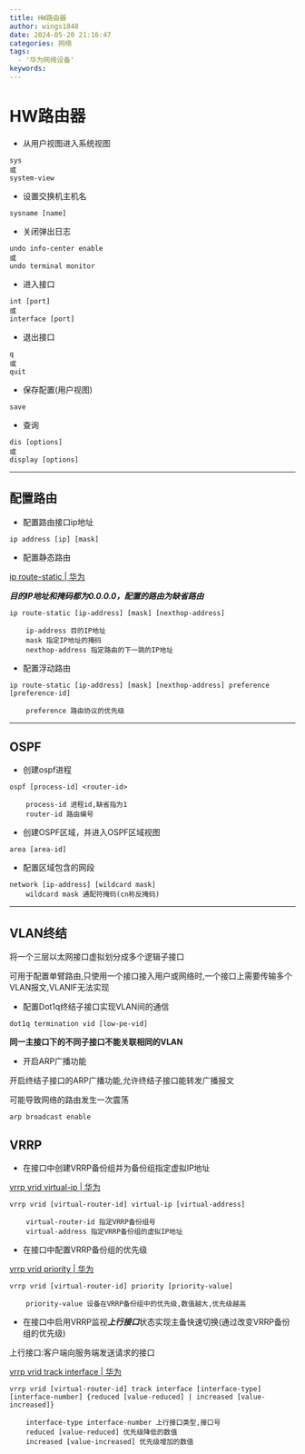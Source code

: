 ```yaml
---
title: HW路由器
author: wings1848
date: 2024-05-20 21:16:47
categories: 网络
tags: 
  - '华为网络设备'
keywords:
---
```

# HW路由器

+ 从用户视图进入系统视图
```
sys
或
system-view
```

+ 设置交换机主机名
```
sysname [name]
```

+ 关闭弹出日志
```
undo info-center enable
或
undo terminal monitor
```

+ 进入接口
```
int [port]
或
interface [port]
```

+ 退出接口
```
q
或
quit
```

+ 保存配置(用户视图)
```
save
```

+ 查询
```
dis [options]
或
display [options]
```

---

## 配置路由

+ 配置路由接口ip地址
```
ip address [ip] [mask]
```

+ 配置静态路由

[ip route-static | 华为](https://support.huawei.com/enterprise/zh/doc/EDOC1100064377/ac7caed7)

***目的IP地址和掩码都为0.0.0.0，配置的路由为缺省路由***

```
ip route-static [ip-address] [mask] [nexthop-address]

	ip-address 目的IP地址
	mask 指定IP地址的掩码
	nexthop-address 指定路由的下一跳的IP地址
```

+ 配置浮动路由
```
ip route-static [ip-address] [mask] [nexthop-address] preference [preference-id]

	preference 路由协议的优先级
```

---

## OSPF
+ 创建ospf进程
```
ospf [process-id] <router-id>

	process-id 进程id,缺省指为1
	router-id 路由编号
```

+  创建OSPF区域，并进入OSPF区域视图
```
area [area-id]
```

+ 配置区域包含的网段
```
network [ip-address] [wildcard mask]
	wildcard mask 通配符掩码(cn称反掩码)
```

---

## VLAN终结

将一个三层以太网接口虚拟划分成多个逻辑子接口

可用于配置单臂路由,只使用一个接口接入用户或网络时,一个接口上需要传输多个VLAN报文,VLANIF无法实现

+ 配置Dot1q终结子接口实现VLAN间的通信
```
dot1q termination vid [low-pe-vid]
```
**同一主接口下的不同子接口不能关联相同的VLAN**

+ 开启ARP广播功能

开启终结子接口的ARP广播功能,允许终结子接口能转发广播报文

可能导致网络的路由发生一次震荡

```
arp broadcast enable
```

## VRRP

+ 在接口中创建VRRP备份组并为备份组指定虚拟IP地址

[vrrp vrid virtual-ip | 华为](https://support.huawei.com/enterprise/zh/doc/EDOC1100096315/95be2af1)
```
vrrp vrid [virtual-router-id] virtual-ip [virtual-address]

	virtual-router-id 指定VRRP备份组号
	virtual-address 指定VRRP备份组的虚拟IP地址
```

+ 在接口中配置VRRP备份组的优先级

[vrrp vrid priority | 华为](https://support.huawei.com/enterprise/zh/doc/EDOC1000128396/7eaf2d8a)
```
vrrp vrid [virtual-router-id] priority [priority-value]

	priority-value 设备在VRRP备份组中的优先级,数值越大,优先级越高
```

+ 在接口中启用VRRP监视***上行接口***状态实现主备快速切换(通过改变VRRP备份组的优先级)

上行接口:客户端向服务端发送请求的接口

[vrrp vrid track interface | 华为](https://support.huawei.com/enterprise/zh/doc/EDOC1100241872/da21b06d)
```
vrrp vrid [virtual-router-id] track interface [interface-type] [interface-number] {reduced [value-reduced] | increased [value-increased]}

	interface-type interface-number 上行接口类型,接口号
	reduced [value-reduced] 优先级降低的数值
	increased [value-increased] 优先级增加的数值
```